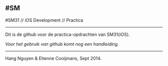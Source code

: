 #SM
---

#SM31 // iOS Development // Practica

---

Dit is de github voor de practica-opdrachten van SM31(iOS).

_Voor het gebruik van github komt nog een handleiding._

---

Hang Nguyen & Etienne Cooijmans, Sept 2014.
